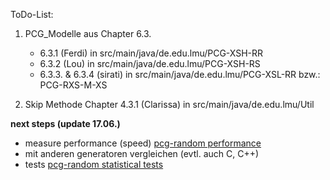 ToDo-List:

1. PCG_Modelle aus Chapter 6.3.
   + 6.3.1 (Ferdi)
     in src/main/java/de.edu.lmu/PCG-XSH-RR
   + 6.3.2 (Lou)
     in src/main/java/de.edu.lmu/PCG-XSH-RS
   + 6.3.3. & 6.3.4 (sirati)
     in src/main/java/de.edu.lmu/PCG-XSL-RR  bzw.:  PCG-RXS-M-XS

2. Skip Methode Chapter 4.3.1 (Clarissa)
in src/main/java/de.edu.lmu/Util

**next steps (update 17.06.)**

- measure performance (speed) [pcg-random performance](https://www.pcg-random.org/rng-performance.html)
- mit anderen generatoren vergleichen (evtl. auch C, C++)
- tests [pcg-random statistical tests](https://www.pcg-random.org/statistical-tests.html)


